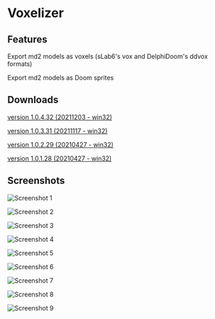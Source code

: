 # Voxelizer

## Features

Export md2 models as voxels (sLab6's vox and DelphiDoom's ddvox formats)

Export md2 models as Doom sprites

## Downloads
[version 1.0.4.32 (20211203 - win32)](https://sourceforge.net/projects/voxelizer/files/VOXELIZER_1.0/VOXELIZER_1.0.4.32_bin.zip/download)

[version 1.0.3.31 (20211117 - win32)](https://sourceforge.net/projects/voxelizer/files/VOXELIZER_1.0/VOXELIZER_1.0.3.31_bin.zip/download)

[version 1.0.2.29 (20210427 - win32)](https://sourceforge.net/projects/voxelizer/files/VOXELIZER_1.0/VOXELIZER_1.0.2.29_bin.zip/download)

[version 1.0.1.28 (20210427 - win32)](https://sourceforge.net/projects/voxelizer/files/VOXELIZER_1.0/VOXELIZER_1.0.1.28_bin.zip/download)


## Screenshots


![Screenshot 1](https://i.postimg.cc/0yxM0bTp/v0.png "Screenshot 1")

![Screenshot 2](https://i.postimg.cc/Hsb8MQhY/v1.png "Screenshot 2")

![Screenshot 3](https://i.postimg.cc/zfdr3GZw/Screenshot-Doom-20210427-120821.png "Screenshot 3")

![Screenshot 4](https://i.postimg.cc/1XFhW0gM/shot0001.png "Screenshot 4")

![Screenshot 5](https://i.postimg.cc/qB6TMrmn/SSHOT-Doom-20210427-121307005.png "Screenshot 5")

![Screenshot 6](https://i.postimg.cc/jjqTsJ9d/v2.png "Screenshot 6")

![Screenshot 7](https://i.postimg.cc/26MNF95V/v3.png "Screenshot 7")

![Screenshot 8](https://i.postimg.cc/FH4mB6VS/v4.png "Screenshot 8")

![Screenshot 9](https://i.postimg.cc/qvx0VG15/v5.png "Screenshot 9")
